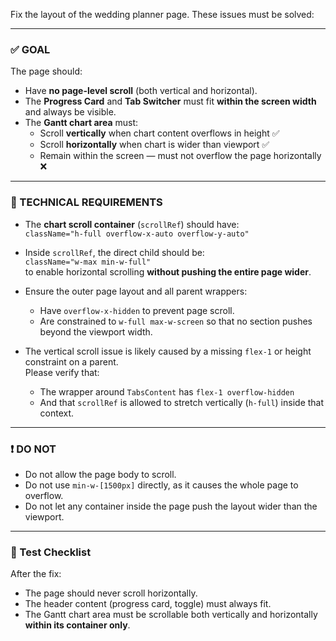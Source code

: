 Fix the layout of the wedding planner page. These issues must be solved:

---

### ✅ GOAL

The page should:
- Have **no page-level scroll** (both vertical and horizontal).
- The **Progress Card** and **Tab Switcher** must fit **within the screen width** and always be visible.
- The **Gantt chart area** must:
  - Scroll **vertically** when chart content overflows in height ✅
  - Scroll **horizontally** when chart is wider than viewport ✅
  - Remain within the screen — must not overflow the page horizontally ❌

---

### 🔧 TECHNICAL REQUIREMENTS

- The **chart scroll container** (`scrollRef`) should have:  
  `className="h-full overflow-x-auto overflow-y-auto"`

- Inside `scrollRef`, the direct child should be:  
  `className="w-max min-w-full"`  
  to enable horizontal scrolling **without pushing the entire page wider**.

- Ensure the outer page layout and all parent wrappers:
  - Have `overflow-x-hidden` to prevent page scroll.
  - Are constrained to `w-full max-w-screen` so that no section pushes beyond the viewport width.

- The vertical scroll issue is likely caused by a missing `flex-1` or height constraint on a parent.  
  Please verify that:
  - The wrapper around `TabsContent` has `flex-1 overflow-hidden`
  - And that `scrollRef` is allowed to stretch vertically (`h-full`) inside that context.

---

### ❗ DO NOT

- Do not allow the page body to scroll.
- Do not use `min-w-[1500px]` directly, as it causes the whole page to overflow.
- Do not let any container inside the page push the layout wider than the viewport.

---

### 📌 Test Checklist

After the fix:
- The page should never scroll horizontally.
- The header content (progress card, toggle) must always fit.
- The Gantt chart area must be scrollable both vertically and horizontally **within its container only**.
